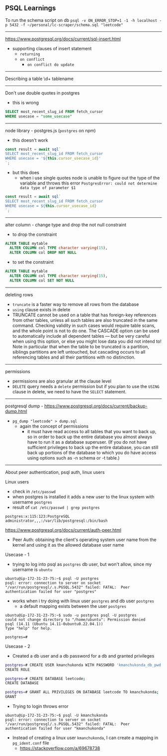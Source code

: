 ## PSQL Learnings

To run the schema script on db
`psql -v ON_ERROR_STOP=1 -1 -h localhost -p 5432 -f ~/personal/lc-scraper/schema.sql "leetcode"`

----

https://www.postgresql.org/docs/current/sql-insert.html
- supporting clauses of insert statement
  - `returning`
  - `on conflict`
    - `on conflict do update`

----

Describing a table
\d+ tablename

-----

Don't use double quotes in postgres

- this is wrong
```sql
SELECT most_recent_slug_id FROM fetch_cursor
WHERE usecase = "some_usecase"
```

-----

node library - postgres.js (`postgres` on npm)

- this doesn't work
```js
const result = await sql`
SELECT most_recent_slug_id FROM fetch_cursor
WHERE usecase = '${this.cursor_usecase_id}'
`;
```
- but this does
  - when i use single quotes node is unable to figure out the type of the variable and throws this error `PostgresError: could not determine data type of parameter $1`
```js
const result = await sql`
SELECT most_recent_slug_id FROM fetch_cursor
WHERE usecase = ${this.cursor_usecase_id}
`;
```

-----

alter column - change type and drop the not null constraint

- to drop the constraint
```sql
ALTER TABLE mytable
  ALTER COLUMN col TYPE character varying(15),
  ALTER COLUMN col DROP NOT NULL
```

- to set the constraint
```sql
ALTER TABLE mytable
  ALTER COLUMN col TYPE character varying(15),
  ALTER COLUMN col SET NOT NULL
```

----

deleting rows

- `truncate` is a faster way to remove all rows from the database
- `using` clause exists in delete
- TRUNCATE cannot be used on a table that has foreign-key references from other tables, unless all such tables are also truncated in the same command. Checking validity in such cases would require table scans, and the whole point is not to do one. The CASCADE option can be used to automatically include all dependent tables — but be very careful when using this option, or else you might lose data you did not intend to! Note in particular that when the table to be truncated is a partition, siblings partitions are left untouched, but cascading occurs to all referencing tables and all their partitions with no distinction.

---

permissions

- permissions are also granular at the clause level
- `DELETE` query needs a `delete` permission but if you plan to use the `USING` clause in delete, we need to have the `SELECT` statement.

---

postgresql dump - https://www.postgresql.org/docs/current/backup-dump.html

- `pg_dump "leetcode" > dump.sql`
  - again the concept of permissions
    - it must have read access to all tables that you want to back up, so in order to back up the entire database you almost always have to run it as a database superuser. (If you do not have sufficient privileges to back up the entire database, you can still back up portions of the database to which you do have access using options such as -n schema or -t table.)

---

About peer authentication, psql auth, linux users

Linux users
- check in `/etc/passwd`
- when postgres is installed it adds a new user to the linux system with username `postgres`
- result of `cat /etc/passwd | grep postgres`
```
postgres:x:115:123:PostgreSQL administrator,,,:/var/lib/postgresql:/bin/bash
```


https://www.postgresql.org/docs/current/auth-peer.html
- Peer Auth: obtaining the client's operating system user name from the kernel and using it as the allowed database user name


Usecase - 1

- trying to log into psql as `postgres` db user, but won't allow, since my username is `ubuntu`
```
ubuntu@ip-172-31-23-75:~$ psql -U postgres
psql: error: connection to server on socket "/var/run/postgresql/.s.PGSQL.5432" failed: FATAL:  Peer authentication failed for user "postgres"
```

- works when i try doing with linux user `postgres` and db user `postgres`
  - a default mapping exists between the user `postgres`
```
ubuntu@ip-172-31-23-75:~$ sudo -u postgres psql -U postgres
could not change directory to "/home/ubuntu": Permission denied
psql (14.11 (Ubuntu 14.11-0ubuntu0.22.04.1))
Type "help" for help.

postgres=#
```

Usecase - 2

- Created a db user and a db password for a db and granted privileges

```sh
postgres=# CREATE USER kmanchukonda WITH PASSWORD 'kmanchukonda_db_pwd';
CREATE ROLE

postgres=# CREATE DATABASE leetcode;
CREATE DATABASE

postgres=# GRANT ALL PRIVILEGES ON DATABASE leetcode TO kmanchukonda;
GRANT
```

- Trying to login throws error
```
ubuntu@ip-172-31-23-75:~$ psql -U kmanchukonda
psql: error: connection to server on socket "/var/run/postgresql/.s.PGSQL.5432" failed: FATAL:  Peer authentication failed for user "kmanchukonda"
```

- Instead of creating a linux user `kmanchukonda`, I can create a mapping in `pg_ident.conf` file
  - https://stackoverflow.com/a/69678738
